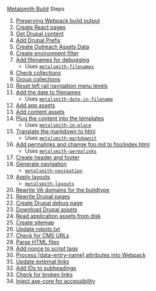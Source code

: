 [Metalsmith Build](https://github.com/department-of-veterans-affairs/vets-website/blob/master/src/site/stages/build/index.js#L95) Steps

1. [Preserving Webpack build output](https://github.com/department-of-veterans-affairs/vets-website/blob/master/src/site/stages/build/index.js#L59)
2. [Create React pages](https://github.com/department-of-veterans-affairs/vets-website/blob/26707cf63777c9ff34f57da0d41a0fd995fa14d5/src/site/stages/build/plugins/create-react-pages.js#L5)
3. [Get Drupal content](https://github.com/department-of-veterans-affairs/vets-website/blob/master/src/site/stages/build/drupal/metalsmith-drupal.js#L278)
4. [Add Drupal Prefix](https://github.com/department-of-veterans-affairs/vets-website/blob/master/src/site/stages/build/plugins/add-drupal-prefix.js)
5. [Create Outreach Assets Data](https://github.com/department-of-veterans-affairs/vets-website/blob/master/src/site/stages/build/plugins/create-outreach-assets-data.js)
6. [Create environment filter](https://github.com/department-of-veterans-affairs/vets-website/blob/master/src/site/stages/build/plugins/create-environment-filter.js)
7. [Add filenames for debugging](https://github.com/department-of-veterans-affairs/vets-website/blob/master/src/site/stages/build/index.js#L134)
   * Uses [`metalsmith-filenames`](https://github.com/MoOx/metalsmith-filenames)
8. [Check collections](https://github.com/department-of-veterans-affairs/vets-website/blob/master/src/site/stages/build/plugins/check-collections.js)
9.  [Group collections](https://github.com/department-of-veterans-affairs/vets-website/blob/master/src/site/stages/build/index.js#L137)
10. [Reset left rail navigation menu levels](https://github.com/department-of-veterans-affairs/vets-website/blob/master/src/site/stages/build/plugins/left-rail-nav-reset-levels.js)
11. [Add the date to filenames](https://github.com/department-of-veterans-affairs/vets-website/blob/master/src/site/stages/build/index.js#L139)
    * Uses [`metalsmith-date-in-filename`](https://github.com/sanx/metalsmith-date-in-filename)
12. [Add app assets](https://github.com/department-of-veterans-affairs/vets-website/blob/master/src/site/stages/build/index.js#L140)
13. [Add content assets](https://github.com/department-of-veterans-affairs/vets-website/blob/master/src/site/stages/build/index.js#L141)
14. [Plug the content into the templates](https://github.com/department-of-veterans-affairs/vets-website/blob/master/src/site/stages/build/index.js#L162)
    * Uses [`metalsmith-in-place`](https://github.com/metalsmith/metalsmith-in-place)
15. [Translate the markdown to html](https://github.com/department-of-veterans-affairs/vets-website/blob/master/src/site/stages/build/index.js#L11)
    * Uses [`metalsmith-markdownit`](https://github.com/mayo/metalsmith-markdownit)
16. [Add permalinks and change foo.md to foo/index.html](https://github.com/department-of-veterans-affairs/vets-website/blob/master/src/site/stages/build/index.js#L180)
    * Uses [`metalsmith-permalinks`](https://github.com/segmentio/metalsmith-permalinks)
17. [Create header and footer](https://github.com/department-of-veterans-affairs/vets-website/blob/master/src/site/stages/build/plugins/create-header-footer.js)
18. [Generate navigation](https://github.com/department-of-veterans-affairs/vets-website/blob/master/src/site/stages/build/index.js#L194)
    * [`metalsmith-navigation`](https://github.com/unstoppablecarl/metalsmith-navigation)
19. [Apply layouts](https://github.com/department-of-veterans-affairs/vets-website/blob/master/src/site/stages/build/index.js#L208)
    * [`metalsmith-layouts`](https://github.com/metalsmith/metalsmith-layouts)
20. [Rewrite VA domains for the buildtype](https://github.com/department-of-veterans-affairs/vets-website/blob/master/src/site/stages/build/plugins/rewrite-va-domains.js)
21. [Rewrite Drupal pages](https://github.com/department-of-veterans-affairs/vets-website/blob/master/src/site/stages/build/plugins/rewrite-drupal-pages.js)
22. [Create Drupal debug page](https://github.com/department-of-veterans-affairs/vets-website/blob/master/src/site/stages/build/plugins/create-drupal-debug.js)
23. [Download Drupal assets](https://github.com/department-of-veterans-affairs/vets-website/blob/master/src/site/stages/build/plugins/download-drupal-assets.js)
24. [Read application assets from disk](https://github.com/department-of-veterans-affairs/vets-website/blob/master/src/site/stages/build/plugins/read-assets-from-disk.js)
25. [Create sitemap](https://github.com/department-of-veterans-affairs/vets-website/blob/master/src/site/stages/build/plugins/create-sitemaps.js)
26. [Update robots.txt](https://github.com/department-of-veterans-affairs/vets-website/blob/master/src/site/stages/build/plugins/update-robots.js)
27. [Check for CMS URLs](https://github.com/department-of-veterans-affairs/vets-website/blob/master/src/site/stages/build/plugins/check-cms-urls.js)
28. [Parse HTML files](https://github.com/department-of-veterans-affairs/vets-website/blob/master/src/site/stages/build/plugins/parse-html.js)
29. [Add nonce to script tags](https://github.com/department-of-veterans-affairs/vets-website/blob/master/src/site/stages/build/plugins/add-nonce-to-scripts.js)
30. [Process [data-entry-name] attributes into Webpack ](https://github.com/department-of-veterans-affairs/vets-website/blob/master/src/site/stages/build/plugins/process-entry-names.js)
31. [Update external links](https://github.com/department-of-veterans-affairs/vets-website/blob/master/src/site/stages/build/plugins/update-external-links.js)
32. [Add IDs to subheadings](https://github.com/department-of-veterans-affairs/vets-website/blob/master/src/site/stages/build/plugins/add-id-to-subheadings.js)
33. [Check for broken links](https://github.com/department-of-veterans-affairs/vets-website/tree/master/src/site/stages/build/plugins/check-broken-links)
34. [Inject axe-core for accessibility](https://github.com/department-of-veterans-affairs/vets-website/blob/master/src/site/stages/build/plugins/inject-axe-core.js)